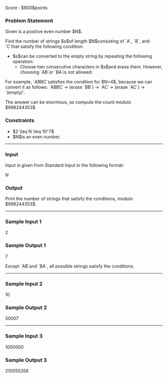 
<div>

<span>

<span>

<p>
Score : $800$points
</p>

<div>

<section>

### **Problem Statement**

<p>
Given is a positive even number $N$.
</p>

<p>
Find the number of strings $s$of length $N$consisting of `A`, `B`, and `C`that satisfy the following condition:
</p>

<ul>

<li>
$s$can be converted to the empty string by repeating the following operation:
<ul>

<li>
Choose two consecutive characters in $s$and erase them. However, choosing `AB`or `BA`is not allowed.
</li>

</ul>

</li>

</ul>

<p>
For example, `ABBC`satisfies the condition for $N=4$, because we can convert it as follows: `ABBC`→ (erase `BB`) → `AC`→ (erase `AC`) → `(empty)`.
</p>

<p>
The answer can be enormous, so compute the count modulo $998244353$.
</p>

</section>

</div>

<div>

<section>

### **Constraints**

<ul>

<li>
$2 \leq N \leq 10^7$
</li>

<li>
$N$is an even number.
</li>

</ul>

</section>

</div>

---

<div>

<div>

<section>

### **Input**

<p>
Input is given from Standard Input in the following format:
</p>

<div>

$N$
</div>

</section>

</div>

<div>

<section>

### **Output**

<p>
Print the number of strings that satisfy the conditions, modulo $998244353$.
</p>

</section>

</div>

</div>

---

<div>

<section>

### **Sample Input 1**

<div>

2

</div>

</section>

</div>

<div>

<section>

### **Sample Output 1**

<div>

7

</div>

<p>
Except `AB`and `BA`, all possible strings satisfy the conditions.
</p>

</section>

</div>

---

<div>

<section>

### **Sample Input 2**

<div>

10

</div>

</section>

</div>

<div>

<section>

### **Sample Output 2**

<div>

50007

</div>

</section>

</div>

---

<div>

<section>

### **Sample Input 3**

<div>

1000000

</div>

</section>

</div>

<div>

<section>

### **Sample Output 3**

<div>

210055358

</div>

</section>

</div>

</span>

</span>

</div>
